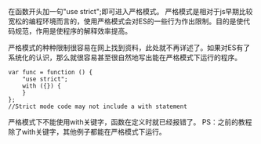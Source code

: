 在函数开头加一句"use strict";即可进入严格模式。
严格模式是相对于js早期比较宽松的编程环境而言的，使用严格模式会对ES的一些行为作出限制。目的是使代码规范，作用是使程序的解释效率提高。

严格模式的种种限制很容易在网上找到资料，此处就不再详述了。如果对ES有了系统化的认识，那么就很容易甚至很自然地写出能在严格模式下运行的程序。

~~~
var func = function () {
    "use strict";
    with ({}) {
    }
};
//Strict mode code may not include a with statement
~~~

严格模式下不能使用with关键字，函数在定义时就已经报错了。
PS：之前的教程除了with关键字，其他例子都能在严格模式下运行。

